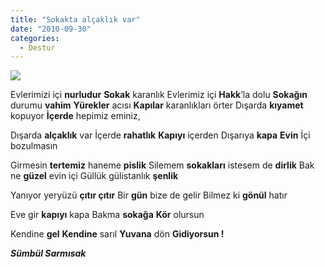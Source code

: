 ```yaml
---
title: "Sokakta alçaklık var"
date: "2010-09-30"
categories: 
  - Destur
---
```


![](/uploads/2010/10/sarmisak.jpg)

Evlerimizi içi **nurludur** **Sokak** karanlık Evlerimiz içi **Hakk**’la dolu **Sokağın** durumu **vahim** **Yürekler** acısı **Kapılar** karanlıkları örter Dışarda **kıyamet** kopuyor **İçerde** hepimiz eminiz,

Dışarda **alçaklık** var İçerde **rahatlık** **Kapıyı** içerden Dışarıya **kapa** **Evin** İçi bozulmasın

Girmesin **tertemiz** haneme **pislik** Silemem **sokakları** istesem de **dirlik** Bak ne **güzel** evin içi Güllük gülistanlık **şenlik**

Yanıyor yeryüzü **çıtır çıtır** Bir **gün** bize de gelir Bilmez ki **gönül** hatır

Eve gir **kapıyı** kapa Bakma **sokağa** **Kör** olursun

Kendine **gel** **Kendine** sarıl **Yuvana** dön **Gidiyorsun !**

_**Sümbül Sarmısak**_
